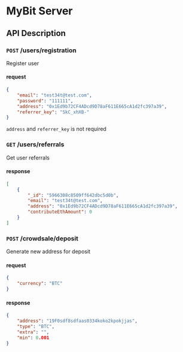 # MyBit Server

## API Description

### `POST` /users/registration
Register user
#### request
```json
{
	"email": "test34t@test.com",
	"password": "111111",
	"address": "0x1Ed9b72CF4ADcd9D78aF611E665cA1d2fc397a39",
	"referrer_key": "SkC_xhXB-"
}
```
`address` and `referrer_key` is not required

### `GET` /users/referrals
Get user referrals

#### response
```json
[
	{
		"_id": "5966308c8509ff642dbc5d0b",
		"email": "test34t@test.com",
		"address": "0x1Ed9b72CF4ADcd9D78aF611E665cA1d2fc397a39",
		"contributeEthAmount": 0
	}
]
```

### `POST` /crowdsale/deposit
Generate new address for deposit

#### request
```json
{
	"currency": "BTC"
}
```

#### response
```json
{
	"address": "19F0sdf8sdfaas0334koko2kpokjjas",
    "type": "BTC",
    "extra": "",
    "min": 0.001
}
```